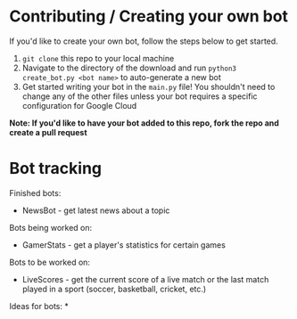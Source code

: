 Contributing / Creating your own bot
===============================================================================

If you'd like to create your own bot, follow the steps below to get started.

1. `git clone` this repo to your local machine
2. Navigate to the directory of the download and run `python3 create_bot.py <bot name>` to auto-generate a new bot
3. Get started writing your bot in the `main.py` file! You shouldn't need to change any of the other files unless your bot requires a specific configuration for Google Cloud

**Note: If you'd like to have your bot added to this repo, fork the repo and create a pull request**

Bot tracking
===============================================================================

Finished bots:
* NewsBot - get latest news about a topic

Bots being worked on:
* GamerStats - get a player's statistics for certain games

Bots to be worked on:
* LiveScores - get the current score of a live match or the last match played in a sport (soccer, basketball, cricket, etc.)

Ideas for bots:
* 